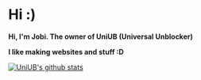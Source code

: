 # Hi :)

**Hi, I'm Jobi. The owner of UniUB (Universal Unblocker)**

**I like making websites and stuff :D**

[![UniUB's github stats](https://github-readme-stats.vercel.app/api?username=uniub)](https://github.com/uniub/github-readme-stats)
